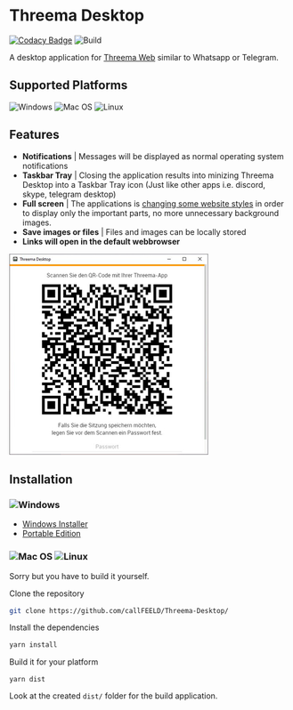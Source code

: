 # Threema Desktop

[![Codacy Badge](https://api.codacy.com/project/badge/Grade/8444aafd57b24f00aa54200d534ae8a6)](https://www.codacy.com/manual/callfeeld/Threema-Desktop?utm_source=github.com&amp;utm_medium=referral&amp;utm_content=callFEELD/Threema-Desktop&amp;utm_campaign=Badge_Grade)
![Build](https://github.com/callFEELD/Threema-Desktop/workflows/Build/badge.svg)

A desktop application for [Threema Web](https://web.threema.ch/) similar to Whatsapp or Telegram.

## Supported Platforms
![Windows](https://cdn0.iconfinder.com/data/icons/logos-brands-2/48/logo_brand_brands_logos_microsoft_windows-48.png)
![Mac OS](https://cdn0.iconfinder.com/data/icons/logos-brands-2/48/logo_brand_brands_logos_apple_ios-48.png)
![Linux](https://cdn0.iconfinder.com/data/icons/logos-brands-2/48/logo_brand_brands_logos_linux-48.png)

## Features
  + **Notifications** | Messages will be displayed as normal operating system notifications
  + **Taskbar Tray** | Closing the application results into minizing Threema Desktop into a Taskbar Tray icon (Just like other apps i.e. discord, skype, telegram desktop)
  + **Full screen** | The applications is [changing some website styles](https://github.com/callFEELD/Threema-Desktop/blob/master/assets/css/override.css) in order to display only the important parts, no more unnecessary background images.
  + **Save images or files** | Files and images can be locally stored
  + **Links will open in the default webbrowser**

![ThreemaDekstopApplication](https://raw.githubusercontent.com/callFEELD/Threema-Desktop/master/docs/img/Threema-Desktop.jpg)

## Installation
### ![Windows](https://cdn0.iconfinder.com/data/icons/logos-brands-2/48/logo_brand_brands_logos_microsoft_windows-48.png)
  + [Windows Installer](https://github.com/callFEELD/Threema-Desktop/releases)
  + [Portable Edition](https://github.com/callFEELD/Threema-Desktop/releases)

### ![Mac OS](https://cdn0.iconfinder.com/data/icons/logos-brands-2/48/logo_brand_brands_logos_apple_ios-48.png) ![Linux](https://cdn0.iconfinder.com/data/icons/logos-brands-2/48/logo_brand_brands_logos_linux-48.png)
Sorry but you have to build it yourself.

Clone the repository
```bash
git clone https://github.com/callFEELD/Threema-Desktop/
```

Install the dependencies
```bash
yarn install
```

Build it for your platform
```
yarn dist
```

Look at the created `dist/` folder for the build application.
